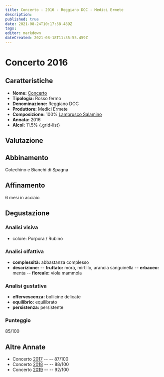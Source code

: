 ```yaml
---
title: Concerto - 2016 - Reggiano DOC - Medici Ermete
description: 
published: true
date: 2021-08-24T10:17:58.489Z
tags: 
editor: markdown
dateCreated: 2021-08-18T11:35:55.459Z
---
```


# Concerto 2016

## Caratteristiche
- **Nome:** [Concerto](/vini/Italia/Emilia/Medici-Ermete/Concerto/scheda-globale) 
- **Tipologia:** Rosso fermo
- **Denominazione:** Reggiano DOC 
- **Produttore:** Medici Ermete 
- **Composizione:** 100% [Lambrusco Salamino](/vitigni/bacca-nera/lambrusco-salamino)
- **Annata:** 2016
- **Alcol:** 11.5%
{.grid-list}

## Valutazione

<span class="valutazione"><span class="star-3"></span></span>

## Abbinamento
Cotechino e Bianchi di Spagna

## Affinamento
6 mesi in acciaio 

## Degustazione

### Analisi visiva
- colore: Porpora / Rubino

### Analisi olfattiva
- **complessità:**  abbastanza complesso
- **descrizione:** 
-- **fruttato:** mora, mirtillo, arancia sanguinella
-- **erbaceo:** menta
-- **floreale:** viola mammola

### Analisi gustativa
- **effervescenza:** bollicine delicate
- **equilibrio:** equilibrato
- **persistenza:** persistente

### Punteggio
<span class="valutazione">85/100</span>

## Altre Annate                                                                                    
- Concerto [2017](/vini/Italia/Emilia/Medici-Ermete/Concerto/2017) -- <span class="star-3"></span> -- 87/100
- Concerto [2018](/vini/Italia/Emilia/Medici-Ermete/Concerto/2018) -- <span class="star-3"></span> -- 88/100
- Concerto [2019](/vini/Italia/Emilia/Medici-Ermete/Concerto/2019) -- <span class="star-5"></span> -- 92/100
 